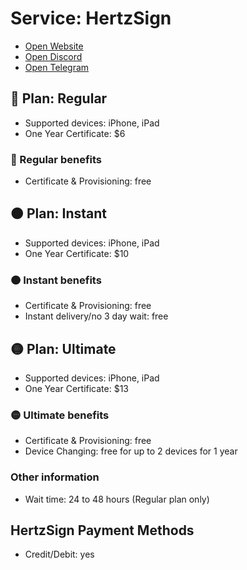 # Service: HertzSign
- [Open Website](https://hertzsign.cc/)
- [Open Discord](https://discord.gg/7pTN6TGaVG)
- [Open Telegram](https://t.me/hertzsign)

## 🔴 Plan: Regular  
- Supported devices: iPhone, iPad  
- One Year Certificate: $6  

### 🔴 Regular benefits  
- Certificate & Provisioning: free

## 🟠 Plan: Instant  
- Supported devices: iPhone, iPad  
- One Year Certificate: $10  

### 🟠 Instant benefits  
- Certificate & Provisioning: free
- Instant delivery/no 3 day wait: free

## 🟡 Plan: Ultimate  
- Supported devices: iPhone, iPad  
- One Year Certificate: $13  

### 🟡 Ultimate benefits  
- Certificate & Provisioning: free
- Device Changing: free for up to 2 devices for 1 year

### Other information 
- Wait time: 24 to 48 hours (Regular plan only)

## HertzSign Payment Methods  
- Credit/Debit: yes
